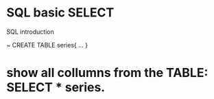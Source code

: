 # SQL basic SELECT
SQL introduction

~
CREATE TABLE series{
  ...
}

# show all collumns from the TABLE: SELECT * series.
